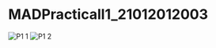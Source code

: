 # MADPracticall1_21012012003
![P1 1](https://user-images.githubusercontent.com/110598616/184816872-c0bdbd5e-db34-42ac-862e-7a1e38209eed.JPG)
![P1 2](https://user-images.githubusercontent.com/110598616/184821820-15bdaa07-9e5f-42ea-909c-e8770c3b3436.JPG)
